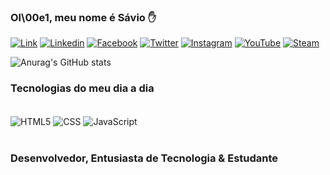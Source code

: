 ### Ol\00e1, meu nome é Sávio ✋

[![Link](https://img.shields.io/badge/bio.link-000000%7D?style=for-the-badge&logo=biolink&logoColor=white)](https://beacons.ai/saviodeveloper)
[![Linkedin](https://img.shields.io/badge/LinkedIn-0077B5?style=for-the-badge&logo=linkedin&logoColor=white)](https://www.linkedin.com/in/saviodeveloper/)
[![Facebook](https://img.shields.io/badge/Facebook-1877F2?style=for-the-badge&logo=facebook&logoColor=white)](https://facebook.com/saviodeveloper)
[![Twitter](https://img.shields.io/badge/Twitter-1DA1F2?style=for-the-badge&logo=twitter&logoColor=white)](https://twitter.com/saviodeveloper)
[![Instagram](https://img.shields.io/badge/Instagram-E4405F?style=for-the-badge&logo=instagram&logoColor=white)](https://instagram.com/saviodeveloper)
[![YouTube](https://img.shields.io/badge/YouTube-FF0000?style=for-the-badge&logo=youtube&logoColor=white)](https://www.youtube.com/@saviodeveloper2634/featured)
[![Steam](https://img.shields.io/badge/Steam-000000?style=for-the-badge&logo=steam&logoColor=white)](https://steamcommunity.com/id/saviodeveloper/)

![Anurag's GitHub stats](https://github-readme-stats.vercel.app/api?username=SAV10DEVELOPER&show_icons=true&theme=dark)

### Tecnologias do meu dia a dia
<div style="display: inline block"><br/>
  <img align="center" alt="HTML5" src="https://img.shields.io/badge/HTML5-E34F26?style=for-the-badge&logo=html5&logoColor=white" />
  <img align="center" alt="CSS" src="https://img.shields.io/badge/CSS3-1572B6?style=for-the-badge&logo=css3&logoColor=white" />
  <img align="center" alt="JavaScript" src="https://img.shields.io/badge/JavaScript-F7DF1E?style=for-the-badge&logo=javascript&logoColor=black" />
</div> <br/>

### Desenvolvedor, Entusiasta de Tecnologia & Estudante
